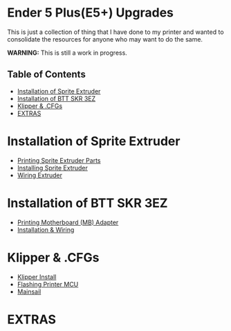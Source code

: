 # Ender 5 Plus(E5+) Upgrades

This is just a collection of thing that I have done to my printer and wanted to consolidate the resources for anyone who may want to do the same. 

**WARNING:** This is still a work in progress.


## Table of Contents
- [Installation of Sprite Extruder](#installation-of-sprite-extruder)
- [Installation of BTT SKR 3EZ](#installation-of-btt-skr-3ez)
- [Klipper \& .CFGs](#klipper--cfgs)
- [EXTRAS](#extras)

# Installation of Sprite Extruder
* [Printing Sprite Extruder Parts](Installing%20Sprite%20Extruder/Printing%20Sprite%20Extruder%20Parts.md)
* [Installing Sprite Extruder](Installing%20Sprite%20Extruder/Installing%20Sprite%20Extruder.md)
* [Wiring Extruder](Installing%20Sprite%20Extruder/Wiring%20Extruder.md)

# Installation of BTT SKR 3EZ
* [Printing Motherboard (MB) Adapter](Installing%20BTT%20SKR%203EZ/Printing%20MB%20Adapter%20Plate.md)
* [Installation & Wiring](Installing%20BTT%20SKR%203EZ/Installing%20BTT%20SKR%203EZ.md)

# Klipper & .CFGs
* [Klipper Install](https://github.com/Identity-Unkn0wn/Ender-5-Plus-Upgrades)
* [Flashing Printer MCU](Klipper%20&%20.cfgs/Flashing%20Printer%20MCU.md)
* [Mainsail](Klipper%20&%20.cfgs/Mainsail.md)

# EXTRAS